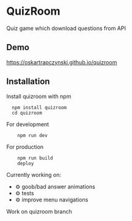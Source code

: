 # QuizRoom

Quiz game which download questions from API

## Demo

https://oskartrapczynski.github.io/quizroom

## Installation

Install quizroom with npm

```
  npm install quizroom
  cd quizroom
```

For development

```
    npm run dev
```

For production

```
    npm run build
    deploy
```

Currently working on:

- ⚙ goob/bad answer animations
- ⚙ tests
- ⚙ improve menu navigations

Work on quizroom branch
